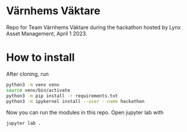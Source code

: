 # Värnhems Väktare

Repo for Team Värnhems Väktare during the hackathon hosted by Lynx Asset Management, April 1 2023. 


# How to install

After cloning, run 

```bash
python3 -m venv venv
source venv/bin/activate
python3 -m pip install -r requirements.txt
python3 -m ipykernel install --user --name hackathon
```

Now you can run the modules in this repo. Open jupyter lab with

```bash
jupyter lab .
```